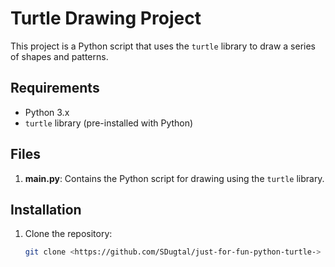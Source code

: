 # Turtle Drawing Project

This project is a Python script that uses the `turtle` library to draw a series of shapes and patterns.

## Requirements

- Python 3.x
- `turtle` library (pre-installed with Python)

## Files

1. **main.py**: Contains the Python script for drawing using the `turtle` library.

## Installation

1. Clone the repository:
   ```sh
   git clone <https://github.com/SDugtal/just-for-fun-python-turtle->
